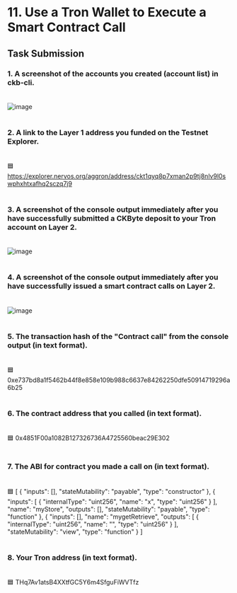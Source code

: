 # 11. Use a Tron Wallet to Execute a Smart Contract Call

## Task Submission

### 1. A screenshot of the accounts you created (account list) in ckb-cli.<br><br>
![image](https://user-images.githubusercontent.com/5003779/130153117-6afb9be7-2fd5-4702-9baa-3a103f27b2ac.png) <br><br>
### 2. A link to the Layer 1 address you funded on the Testnet Explorer.<br><br>
   🟦 https://explorer.nervos.org/aggron/address/ckt1qyq8p7xman2p9tj8nlv9l0swphxhtxafhq2sczq7j9 <br><br>   
### 3. A screenshot of the console output immediately after you have successfully submitted a CKByte deposit to your Tron account on Layer 2.<br><br>
   ![image](https://user-images.githubusercontent.com/5003779/130155007-846a1797-b4b7-4d00-9b06-fd1a399a3e4f.png) <br><br>
### 4. A screenshot of the console output immediately after you have successfully issued a smart contract calls on Layer 2.<br><br>
   ![image](https://user-images.githubusercontent.com/5003779/130154608-b1202d71-b95f-49d9-aeb6-4fe7178971a5.png) <br><br>
### 5. The transaction hash of the "Contract call" from the console output (in text format).<br><br>
   🟦 0xe737bd8a1f5462b44f8e858e109b988c6637e84262250dfe50914719296a6b25 <br><br>
### 6. The contract address that you called (in text format).<br><br>
   🟦 0x4851F00a1082B127326736A4725560beac29E302 <br><br>
### 7. The ABI for contract you made a call on (in text format).<br><br>
   🟦 [
    {
      "inputs": [],
      "stateMutability": "payable",
      "type": "constructor"
    },
    {
      "inputs": [
        {
          "internalType": "uint256",
          "name": "x",
          "type": "uint256"
        }
      ],
      "name": "myStore",
      "outputs": [],
      "stateMutability": "payable",
      "type": "function"
    },
    {
      "inputs": [],
      "name": "mygetRetrieve",
      "outputs": [
        {
          "internalType": "uint256",
          "name": "",
          "type": "uint256"
        }
      ],
      "stateMutability": "view",
      "type": "function"
    }
  ] <br><br>
### 8. Your Tron address (in text format). <br><br>
   🟦 THq7Av1atsB4XXtfGC5Y6m4SfguFiWVTfz <br><br>







